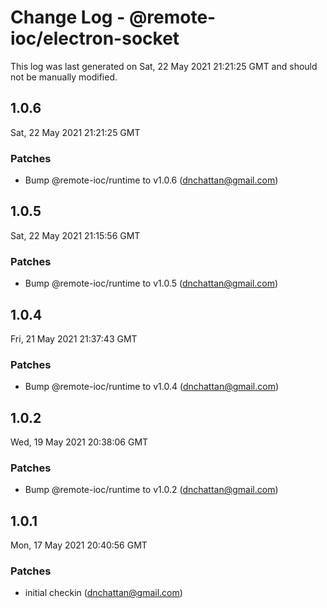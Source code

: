 # Change Log - @remote-ioc/electron-socket

This log was last generated on Sat, 22 May 2021 21:21:25 GMT and should not be manually modified.

<!-- Start content -->

## 1.0.6

Sat, 22 May 2021 21:21:25 GMT

### Patches

- Bump @remote-ioc/runtime to v1.0.6 (dnchattan@gmail.com)

## 1.0.5

Sat, 22 May 2021 21:15:56 GMT

### Patches

- Bump @remote-ioc/runtime to v1.0.5 (dnchattan@gmail.com)

## 1.0.4

Fri, 21 May 2021 21:37:43 GMT

### Patches

- Bump @remote-ioc/runtime to v1.0.4 (dnchattan@gmail.com)

## 1.0.2

Wed, 19 May 2021 20:38:06 GMT

### Patches

- Bump @remote-ioc/runtime to v1.0.2 (dnchattan@gmail.com)

## 1.0.1

Mon, 17 May 2021 20:40:56 GMT

### Patches

- initial checkin (dnchattan@gmail.com)
